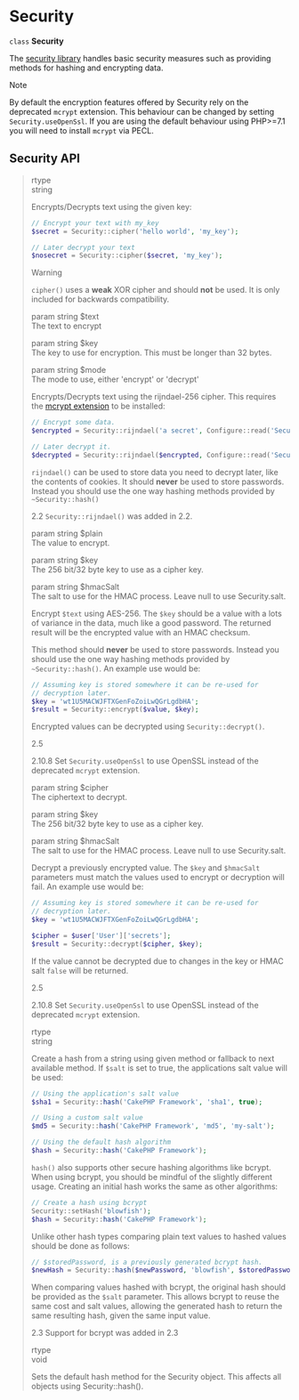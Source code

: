 # Security

`class` **Security**

The [security library](https://api.cakephp.org/2.x/class-Security.html)
handles basic security measures such as providing methods for
hashing and encrypting data.

> [!NOTE]
> By default the encryption features offered by Security rely on the deprecated
> `mcrypt` extension.
> This behaviour can be changed by setting `Security.useOpenSsl`.
> If you are using the default behaviour using PHP\>=7.1 you will need to
> install `mcrypt` via PECL.

## Security API

> rtype  
> string
>
> Encrypts/Decrypts text using the given key:
>
> ``` php
> // Encrypt your text with my_key
> $secret = Security::cipher('hello world', 'my_key');
>
> // Later decrypt your text
> $nosecret = Security::cipher($secret, 'my_key');
> ```
>
> > [!WARNING]
> > `cipher()` uses a **weak** XOR cipher and should **not** be used.
> > It is only included for backwards compatibility.
>
> param string \$text  
> The text to encrypt
>
> param string \$key  
> The key to use for encryption. This must be longer than
> 32 bytes.
>
> param string \$mode  
> The mode to use, either 'encrypt' or 'decrypt'
>
> Encrypts/Decrypts text using the rijndael-256 cipher. This requires the
> [mcrypt extension](https://www.php.net/mcrypt) to be installed:
>
> ``` php
> // Encrypt some data.
> $encrypted = Security::rijndael('a secret', Configure::read('Security.key'), 'encrypt');
>
> // Later decrypt it.
> $decrypted = Security::rijndael($encrypted, Configure::read('Security.key'), 'decrypt');
> ```
>
> `rijndael()` can be used to store data you need to decrypt later, like the
> contents of cookies. It should **never** be used to store passwords.
> Instead you should use the one way hashing methods provided by
> `~Security::hash()`
>
> <div class="versionadded">
>
> 2.2
> `Security::rijndael()` was added in 2.2.
>
> </div>
>
> param string \$plain  
> The value to encrypt.
>
> param string \$key  
> The 256 bit/32 byte key to use as a cipher key.
>
> param string \$hmacSalt  
> The salt to use for the HMAC process. Leave null to use Security.salt.
>
> Encrypt `$text` using AES-256. The `$key` should be a value with a
> lots of variance in the data, much like a good password. The returned result
> will be the encrypted value with an HMAC checksum.
>
> This method should **never** be used to store passwords. Instead you should
> use the one way hashing methods provided by `~Security::hash()`.
> An example use would be:
>
> ``` php
> // Assuming key is stored somewhere it can be re-used for
> // decryption later.
> $key = 'wt1U5MACWJFTXGenFoZoiLwQGrLgdbHA';
> $result = Security::encrypt($value, $key);
> ```
>
> Encrypted values can be decrypted using `Security::decrypt()`.
>
> <div class="versionadded">
>
> 2.5
>
> </div>
>
> <div class="versionadded">
>
> 2.10.8
> Set `Security.useOpenSsl` to use OpenSSL instead of the deprecated `mcrypt` extension.
>
> </div>
>
> param string \$cipher  
> The ciphertext to decrypt.
>
> param string \$key  
> The 256 bit/32 byte key to use as a cipher key.
>
> param string \$hmacSalt  
> The salt to use for the HMAC process. Leave null to use Security.salt.
>
> Decrypt a previously encrypted value. The `$key` and `$hmacSalt`
> parameters must match the values used to encrypt or decryption will fail. An
> example use would be:
>
> ``` php
> // Assuming key is stored somewhere it can be re-used for
> // decryption later.
> $key = 'wt1U5MACWJFTXGenFoZoiLwQGrLgdbHA';
>
> $cipher = $user['User']['secrets'];
> $result = Security::decrypt($cipher, $key);
> ```
>
> If the value cannot be decrypted due to changes in the key or HMAC salt
> `false` will be returned.
>
> <div class="versionadded">
>
> 2.5
>
> </div>
>
> <div class="versionadded">
>
> 2.10.8
> Set `Security.useOpenSsl` to use OpenSSL instead of the deprecated `mcrypt` extension.
>
> </div>
>
> rtype  
> string
>
> Create a hash from a string using given method or fallback to next
> available method. If `$salt` is set to true, the applications salt
> value will be used:
>
> ``` php
> // Using the application's salt value
> $sha1 = Security::hash('CakePHP Framework', 'sha1', true);
>
> // Using a custom salt value
> $md5 = Security::hash('CakePHP Framework', 'md5', 'my-salt');
>
> // Using the default hash algorithm
> $hash = Security::hash('CakePHP Framework');
> ```
>
> `hash()` also supports other secure hashing algorithms like bcrypt. When
> using bcrypt, you should be mindful of the slightly different usage.
> Creating an initial hash works the same as other algorithms:
>
> ``` php
> // Create a hash using bcrypt
> Security::setHash('blowfish');
> $hash = Security::hash('CakePHP Framework');
> ```
>
> Unlike other hash types comparing plain text values to hashed values should
> be done as follows:
>
> ``` php
> // $storedPassword, is a previously generated bcrypt hash.
> $newHash = Security::hash($newPassword, 'blowfish', $storedPassword);
> ```
>
> When comparing values hashed with bcrypt, the original hash should be
> provided as the `$salt` parameter. This allows bcrypt to reuse the same
> cost and salt values, allowing the generated hash to return the same
> resulting hash, given the same input value.
>
> <div class="versionchanged">
>
> 2.3
> Support for bcrypt was added in 2.3
>
> </div>
>
> rtype  
> void
>
> Sets the default hash method for the Security object. This
> affects all objects using Security::hash().
